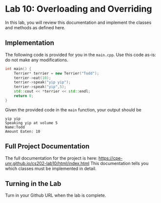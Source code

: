 # Lab 10: Overloading and Overriding

In this lab, you will review this documentation and implement
the classes and methods as defined here.

## Implementation

The following code is provided for you in the `main.cpp`. Use this
code as-is: do not make any modifications.

~~~cpp
int main() {
    Terrier* terrier = new Terrier("Todd");
    terrier->eat(10);
    terrier->speak("yip yip");
    terrier->speak("yip",5);
    std::cout << *terrier << std::endl;
    return 0;
}
~~~

Given the provided code in the `main` function, your output should be

    yip yip
    Speaking yip at volume 5
    Name:Todd
    Amount Eaten: 10


## Full Project Documentation
The full documentation for the project is here: https://cpe-unr.github.io/cs202-lab10/html/index.html
This documentation tells you which classes must be implemented in detail.

## Turning in the Lab

Turn in your Github URL when the lab is complete.
